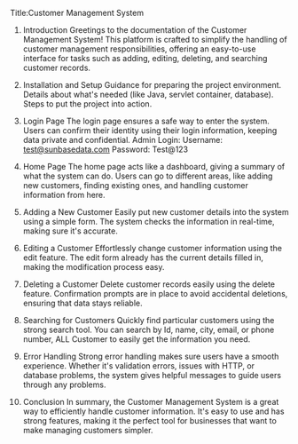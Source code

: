 Title:Customer Management System


1. Introduction
Greetings to the documentation of the Customer Management System! This platform is crafted to simplify the handling of customer management responsibilities, offering an easy-to-use interface for tasks such as adding, editing, deleting, and searching customer records.

2. Installation and Setup
Guidance for preparing the project environment.
Details about what's needed (like Java, servlet container, database).
Steps to put the project into action.

3. Login Page
The login page ensures a safe way to enter the system. Users can confirm their identity using their login information, keeping data private and confidential.
Admin Login:
Username: test@sunbasedata.com
Password: Test@123

4. Home Page
The home page acts like a dashboard, giving a summary of what the system can do. Users can go to different areas, like adding new customers, finding existing ones, and handling customer information from here.

5. Adding a New Customer
Easily put new customer details into the system using a simple form. The system checks the information in real-time, making sure it's accurate.

6. Editing a Customer
Effortlessly change customer information using the edit feature. The edit form already has the current details filled in, making the modification process easy.

7. Deleting a Customer
Delete customer records easily using the delete feature. Confirmation prompts are in place to avoid accidental deletions, ensuring that data stays reliable.

8. Searching for Customers 
Quickly find particular customers using the strong search tool. You can search by Id, name, city, email, or phone number, ALL Customer to easily get the information you need.

9. Error Handling
Strong error handling makes sure users have a smooth experience. Whether it's validation errors, issues with HTTP, or database problems, the system gives helpful messages to guide users through any problems.

10. Conclusion
In summary, the Customer Management System is a great way to efficiently handle customer information. It's easy to use and has strong features, making it the perfect tool for businesses that want to make managing customers simpler.
